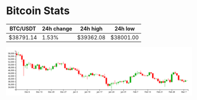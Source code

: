 # Bitcoin Stats

BTC/USDT|24h change|24h high|24h low|
|---|---|---|---|
|$38791.14|1.53%|$39362.08|$38001.00|

<img src="./chart.svg">

